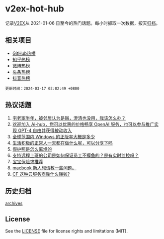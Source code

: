 # v2ex-hot-hub

 记录[V2EX](https://www.v2ex.com/)从 2021-01-06 日至今的热门话题。每小时抓取一次数据，按天[归档](archives)。
 
 ## 相关项目

- [GitHub热榜](https://github.com/it985/github-hot-hub)
- [知乎热榜](https://github.com/it985/zhihu-hot-hub)
- [微博热榜](https://github.com/it985/weibo-hot-hub)
- [头条热榜](https://github.com/it985/toutiao-hot-hub)
- [抖音热榜](https://github.com/it985/douyin-hot-hub)


 `更新时间：2024-03-17 02:02:49 +0800`

## 热议话题

1. [宅老家半年，被邻居认为是贼，澄清也没用，我该怎么办？](https://www.v2ex.com/t/1024185)
1. [欢迎加入 Ai-hub，您可以优惠的价格畅享 OpenAI 服务，也可以参与推广实现 GPT-4 自由并获得被动收入](https://www.v2ex.com/t/1024256)
1. [全球范围内 Windows 的正版率大概是多少](https://www.v2ex.com/t/1024210)
1. [生活积极的正常人一天都在做什么呢，可以分享下吗](https://www.v2ex.com/t/1024229)
1. [假护照是怎么离境的](https://www.v2ex.com/t/1024169)
1. [支持远程上班的公司是如何保证员工不摸鱼的？是有实时监控吗？](https://www.v2ex.com/t/1024284)
1. [宝宝保险求推荐](https://www.v2ex.com/t/1024190)
1. [macbook 新人想请教一些问题。](https://www.v2ex.com/t/1024195)
1. [CF 这种云服务商靠什么赚钱?](https://www.v2ex.com/t/1024241)

## 历史归档

[archives](archives)

## License

See the [LICENSE](LICENSE) file for license rights and limitations (MIT).
